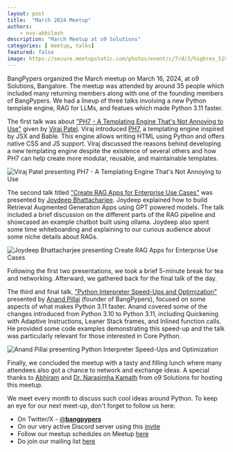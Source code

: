 ```yaml
---
layout: post
title:  "March 2024 Meetup"
authors: 
    - nvs-abhilash
description: "March Meetup at o9 Solutions"
categories: [ meetup, talks]
featured: false
image: https://secure.meetupstatic.com/photos/event/c/7/d/3/highres_519771155.webp
---
```


BangPypers organized the March meetup on March 16, 2024, at o9 Solutions, Bangalore. The meetup was attended by around 35 people which included many returning members along with one of the founding members of BangPypers. We had a lineup of three talks involving a new Python template engine, RAG for LLMs, and featues which made Python 3.11 faster.

The first talk was about ["PH7 - A Templating Engine That's Not Annoying to Use"](https://github.com/bangpypers/meetup-talks/issues/25) given by [Viraj Patel](https://github.com/angrybayblade). Viraj introduced [PH7](http://ph7.angrybayblade.me), a templating engine inspired by JSX and Bable. This engine allows writing HTML using Python and offers native CSS and JS support. Viraj discussed the reasons behind developing a new templating engine despite the existence of several others and how PH7 can help create more modular, reusable, and maintainable templates.

![Viraj Patel presenting PH7 - A Templating Engine That's Not Annoying to Use](https://secure.meetupstatic.com/photos/event/c/7/c/b/highres_519771147.webp "Viraj Patel presenting PH7 - A Templating Engine That's Not Annoying to Use")

The second talk titled ["Create RAG Apps for Enterprise Use Cases"](https://github.com/bangpypers/meetup-talks/issues/23) was presented by [Joydeep Bhattacharjee](https://github.com/infinite-Joy). Joydeep explained how to build Retrieval Augmented Generation Apps using GPT powered models. The talk included a brief discussion on the different parts of the RAG pipeline and showcased an example chatbot built using ollama. Joydeep also spent some time whiteboarding and explaining to our curious audience about some niche details about RAGs.

![Joydeep Bhattacharjee presenting Create RAG Apps for Enterprise Use Cases](https://secure.meetupstatic.com/photos/event/c/7/c/c/highres_519771148.webp "Joydeep Bhattacharjee presenting Create RAG Apps for Enterprise Use Cases")

Following the first two presentations, we took a brief 5-minute break for tea and networking. Afterward, we gathered back for the final talk of the day.

The third and final talk, ["Python Interpreter Speed-Ups and Optimization"](https://github.com/bangpypers/meetup-talks/issues/27) presented by [Anand Pillai](https://github.com/pythonhacker) (founder of BangPypers), focused on some aspects of what makes Python 3.11 faster. Anand covered some of the changes introduced from Python 3.10 to Python 3.11, including Quickening with Adaptive Instructions, Leaner Stack frames, and Inlined function calls. He provided some code examples demonstrating this speed-up and the talk was particularly relevant for those interested in Core Python.

![Anand Pillai presenting Python Interpreter Speed-Ups and Optimization](https://secure.meetupstatic.com/photos/event/c/7/d/0/highres_519771152.webp "Anand Pillai presenting Python Interpreter Speed-Ups and Optimization")

Finally, we concluded the meetup with a tasty and filling lunch where many attendees also got a chance to network and exchange ideas. A special thanks to [Abhiram](https://www.linkedin.com/in/abhiramr5459) and [Dr. Narasimha Kamath](https://www.linkedin.com/in/narasimhakamath) from o9 Solutions for hosting this meetup.

We meet every month to discuss such cool ideas around Python. To keep an eye for our next meet-up, don't forget to follow us here:

- On Twitter/X - [@__bangpypers__](https://x.com/__bangpypers__)
- On our very active Discord server using this [invite](https://discord.com/invite/5hanJnWf9m)
- Follow our meetup schedules on Meetup [here](https://www.meetup.com/BangPypers/)
- Do join our mailing list [here](https://mail.python.org/mailman/listinfo/bangpypers)
